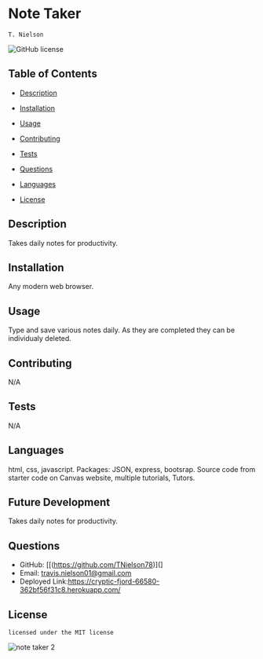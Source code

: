 # Note Taker
    T. Nielson
![GitHub license](https://img.shields.io/badge/license-MIT-blue.svg)
## Table of Contents
* [Description](#description)
* [Installation](#installation)
* [Usage](#usage)
* [Contributing](#contributing)
* [Tests](#tests)
* [Questions](#questions)
* [Languages](#languages) 

* [License](#license)

## Description
Takes daily notes for productivity.
## Installation
Any modern web browser.
## Usage
Type and save various notes daily. As they are completed they can be individualy deleted.
## Contributing
N/A
## Tests
N/A
## Languages
html, css, javascript. Packages: JSON, express, bootsrap.
Source code from starter code on Canvas website, multiple tutorials, Tutors.
## Future Development
Takes daily notes for productivity.
## Questions
* GitHub: [[(https://github.com/TNielson78)](]
* Email: travis.nielson01@gmail.com
* Deployed Link:https://cryptic-fjord-66580-362bf56f31c8.herokuapp.com/
## License   
    licensed under the MIT license

   

![note taker 2](https://github.com/TNielson78/Note_taker/assets/147010160/d264a9d2-5b01-4250-99b9-e7640840dca2)


